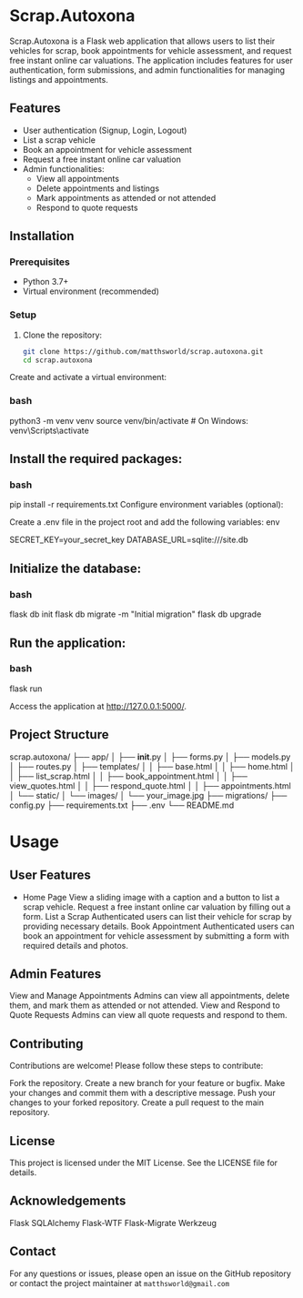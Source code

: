 # Scrap.Autoxona

Scrap.Autoxona is a Flask web application that allows users to list their vehicles for scrap, book appointments for vehicle assessment, and request free instant online car valuations. The application includes features for user authentication, form submissions, and admin functionalities for managing listings and appointments.

## Features

- User authentication (Signup, Login, Logout)
- List a scrap vehicle
- Book an appointment for vehicle assessment
- Request a free instant online car valuation
- Admin functionalities:
  - View all appointments
  - Delete appointments and listings
  - Mark appointments as attended or not attended
  - Respond to quote requests

## Installation

### Prerequisites

- Python 3.7+
- Virtual environment (recommended)

### Setup

1. Clone the repository:
   ```bash
   git clone https://github.com/matthsworld/scrap.autoxona.git
   cd scrap.autoxona

Create and activate a virtual environment:

### bash
python3 -m venv venv
source venv/bin/activate  # On Windows: venv\Scripts\activate

## Install the required packages:

### bash

pip install -r requirements.txt
Configure environment variables (optional):

Create a .env file in the project root and add the following variables:
env

SECRET_KEY=your_secret_key
DATABASE_URL=sqlite:///site.db

## Initialize the database:

### bash
flask db init
flask db migrate -m "Initial migration"
flask db upgrade

## Run the application:

### bash
flask run

Access the application at http://127.0.0.1:5000/.

## Project Structure

scrap.autoxona/
├── app/
│   ├── __init__.py
│   ├── forms.py
│   ├── models.py
│   ├── routes.py
│   ├── templates/
│   │   ├── base.html
│   │   ├── home.html
│   │   ├── list_scrap.html
│   │   ├── book_appointment.html
│   │   ├── view_quotes.html
│   │   ├── respond_quote.html
│   │   ├── appointments.html
│   └── static/
│       └── images/
│           └── your_image.jpg
├── migrations/
├── config.py
├── requirements.txt
├── .env
└── README.md

# Usage
## User Features

* Home Page
View a sliding image with a caption and a button to list a scrap vehicle.
Request a free instant online car valuation by filling out a form.
List a Scrap
Authenticated users can list their vehicle for scrap by providing necessary details.
Book Appointment
Authenticated users can book an appointment for vehicle assessment by submitting a form with required details and photos.

## Admin Features
View and Manage Appointments
Admins can view all appointments, delete them, and mark them as attended or not attended.
View and Respond to Quote Requests
Admins can view all quote requests and respond to them.

## Contributing
Contributions are welcome! Please follow these steps to contribute:

Fork the repository.
Create a new branch for your feature or bugfix.
Make your changes and commit them with a descriptive message.
Push your changes to your forked repository.
Create a pull request to the main repository.

## License

This project is licensed under the MIT License. See the LICENSE file for details.

## Acknowledgements

Flask
SQLAlchemy
Flask-WTF
Flask-Migrate
Werkzeug

## Contact

For any questions or issues, please open an issue on the GitHub repository or contact the project maintainer at `matthsworld@gmail.com`
